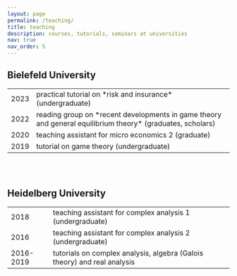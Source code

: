 ```yaml
---
layout: page
permalink: /teaching/
title: teaching
description: courses, tutorials, seminars at universities
nav: true
nav_order: 5
---
```


## Bielefeld University
<table>
    <tr>
        <td>2023</td>
        <td>practical tutorial on *risk and insurance* (undergraduate)</td>
    </tr>
    <tr>
        <td>2022</td>
        <td>reading group on *recent developments in game theory and general equilibrium theory* (graduates, scholars)</td>
    </tr>
    <tr>
        <td>2020</td>
        <td>teaching assistant for micro economics 2 (graduate)</td>
    </tr>
    <tr>
        <td>2019</td>
        <td>tutorial on game theory (undergraduate)</td>
    </tr>
</table>
<br/><br/>
     
## Heidelberg University
<table>
    <tr>
        <td>2018</td>
        <td>teaching assistant for complex analysis 1 (undergraduate)</td>
    </tr>
    <tr>
        <td>2016</td>
        <td>teaching assistant for complex analysis 2 (undergraduate)</td>
    </tr>
    <tr>
        <td>2016-2019</td>
        <td>tutorials on complex analysis, algebra (Galois theory) and real analysis</td>
    </tr>
</table>
